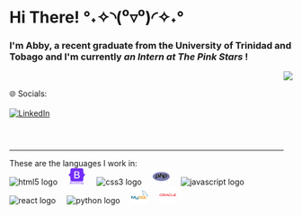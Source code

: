 <!--
**codesaurusrex-2001/codesaurusrex-2001** is a ✨ _special_ ✨ repository because its `README.md` (this file) appears on your GitHub profile.
-->

# Hi There! °˖✧◝(⁰▿⁰)◜✧˖° 
### I'm Abby, a recent graduate from the University of Trinidad and Tobago and I'm currently *an Intern at The Pink Stars* ! <br />

<img align="right" height="150" src="https://i.giphy.com/media/v1.Y2lkPTc5MGI3NjExNjBmeHB3ajVzMWlyOGZkaXcwd2F2Y2Z5NjdlaWVtd2wwajV3ZDU1ciZlcD12MV9pbnRlcm5hbF9naWZfYnlfaWQmY3Q9Zw/L9EUxgj4PCwU6pZXsS/giphy.gif"  /><br />

🌐 Socials: <br /><br />
[![LinkedIn](https://img.shields.io/badge/LinkedIn-%230077B5.svg?logo=linkedin&logoColor=white)](https://www.linkedin.com/in/abigail-rambarran-287181276/) <br /><br /><br />

###
<hr />These are the languages I work in:
<div align="left">
  <img src="https://cdn.jsdelivr.net/gh/devicons/devicon/icons/html5/html5-original.svg" height="30" alt="html5 logo"  />
  <img width="12" />
   <img src="https://raw.githubusercontent.com/devicons/devicon/master/icons/bootstrap/bootstrap-plain-wordmark.svg" height="30" alt="bootstrap logo"  />
  <img width="12" />
  <img src="https://cdn.jsdelivr.net/gh/devicons/devicon/icons/css3/css3-original.svg" height="30" alt="css3 logo"  />
  <img width="12" />
  <img src="https://raw.githubusercontent.com/devicons/devicon/master/icons/php/php-original.svg" height="30" alt="php logo"  />
  <img width="12" />
  <img src="https://cdn.jsdelivr.net/gh/devicons/devicon/icons/javascript/javascript-original.svg" height="30" alt="javascript logo"  />
  <img width="12" />
  <img src="https://cdn.jsdelivr.net/gh/devicons/devicon/icons/react/react-original.svg" height="30" alt="react logo"  />
  <img width="12" />
  <img src="https://cdn.jsdelivr.net/gh/devicons/devicon/icons/python/python-original.svg" height="30" alt="python logo"  />
  <img width="12" />
  <img src="https://raw.githubusercontent.com/devicons/devicon/master/icons/mysql/mysql-original-wordmark.svg" height="30" alt="mysql logo"  />
  <img width="12" />
  <img src="https://raw.githubusercontent.com/devicons/devicon/master/icons/oracle/oracle-original.svg" height="30" alt="oracle logo"  />
  <img width="12" />
</div><br/>



